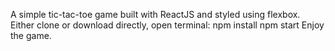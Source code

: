 A simple tic-tac-toe game built with ReactJS and styled using flexbox. 
Either clone or download directly, open terminal:
  npm install
  npm start
Enjoy the game.

